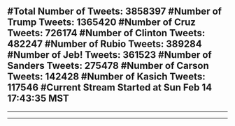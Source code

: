 #Total Number of Tweets: 3858397 
#Number of Trump Tweets: 1365420
#Number of Cruz Tweets: 726174
#Number of Clinton Tweets: 482247
#Number of Rubio Tweets: 389284
#Number of Jeb! Tweets: 361523
#Number of Sanders Tweets: 275478
#Number of Carson Tweets: 142428
#Number of Kasich Tweets: 117546
#Current Stream Started at Sun Feb 14 17:43:35 MST
---
---
---
